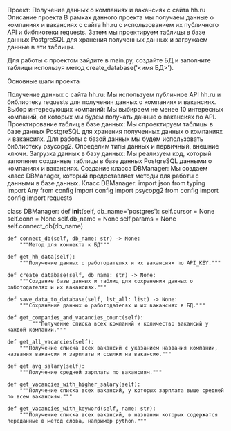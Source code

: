 Проект: Получение данных о компаниях и вакансиях с сайта hh.ru
Описание проекта
В рамках данного проекта мы получаем данные о компаниях и вакансиях с сайта hh.ru с использованием их публичного API и библиотеки requests. Затем мы проектируем таблицы в базе данных PostgreSQL для хранения полученных данных и загружаем данные в эти таблицы.

Для работы с проектом зайдите в main.py, создайте БД и заполните таблицы используя метод create_database('<имя БД>'). 


Основные шаги проекта

Получение данных с сайта hh.ru: Мы используем публичное API hh.ru и библиотеку requests для получения данных о компаниях и вакансиях.
Выбор интересующих компаний: Мы выбираем не менее 10 интересных компаний, от которых мы будем получать данные о вакансиях по API.
Проектирование таблиц в базе данных: Мы спроектируем таблицы в базе данных PostgreSQL для хранения полученных данных о компаниях и вакансиях. Для работы с базой данных мы будем использовать библиотеку psycopg2. Определим типы данных и первичный, внешние ключи.
Загрузка данных в базу данных: Мы реализуем код, который заполняет созданные таблицы в базе данных PostgreSQL данными о компаниях и вакансиях.
Создание класса DBManager: Мы создаем класс DBManager, который предоставляет методы для работы с данными в базе данных.
Класс DBManager:
import json
from typing import Any
from config import config
import psycopg2
from config import config
import requests

class DBManager:
        def __init__(self, db_name='postgres'):
        self.cursor = None
        self.conn = None
        self.db_name = None
        self.params = None
        self.connect_db(db_name)

    def connect_db(self, db_name: str) -> None:
        """Метод для коннекта к БД"""

    def get_hh_data(self):
        """Получение данных о работодателях и их вакансиях по API_KEY."""

    def create_database(self, db_name: str) -> None:
        """Создание базы данных и таблиц для сохранения данных о работодателях и их вакансиях."""

    def save_data_to_database(self, lst_all: list) -> None:
        """Сохранение данных о работодателях и их вакансиях в БД."""

    def get_companies_and_vacancies_count(self):
            """Получение списка всех компаний и количество вакансий у каждой компании."""

    def get_all_vacancies(self):
        """Получение списка всех вакансий с указанием названия компании, названия вакансии и зарплаты и ссылки на вакансию."""

    def get_avg_salary(self):
        """Получение средней зарплаты по вакансиям."""

    def get_vacancies_with_higher_salary(self):
        """Получение списка всех вакансий, у которых зарплата выше средней по всем вакансиям."""

    def get_vacancies_with_keyword(self, name: str):
        """Получение списка всех вакансий, в названии которых содержатся переданные в метод слова, например python."""
